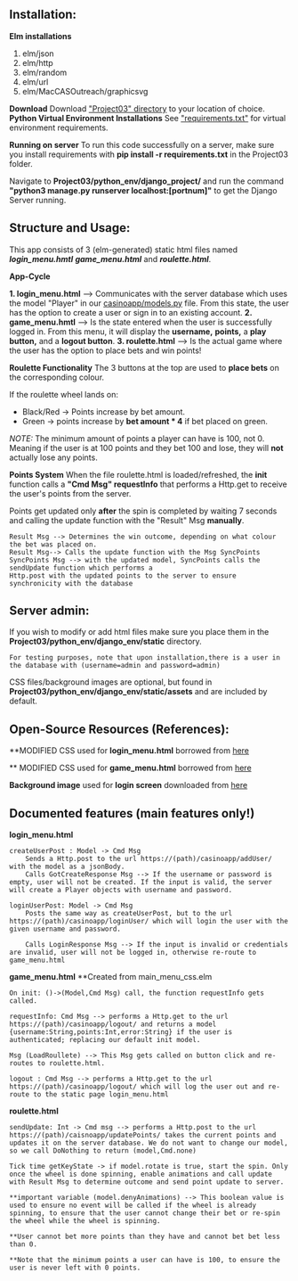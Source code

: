## Installation:
**Elm installations**

 1. elm/json
 2. elm/http
 3. elm/random
 4. elm/url
 5. elm/MacCASOutreach/graphicsvg

**Download**
Download ["Project03" directory](https://github.com/milanovn/CS1XA3/tree/master/Project03) to your location of choice.
**Python Virtual Environment Installations**
See ["requirements.txt"](https://github.com/milanovn/CS1XA3/blob/master/Project03/requirements.txt) for virtual environment requirements.

**Running on server**
To run this code successfully on a server, make sure you install requirements with **pip install -r requirements.txt** in the Project03 folder.

Navigate to **Project03/python_env/django_project/** and run the command **"python3 manage.py runserver localhost:[portnum]"** to get the Django Server running.

## Structure and Usage:
This app consists of 3 (elm-generated) static html files named ***login_menu.hmtl*** ***game_menu.html*** and ***roulette.html***.

**App-Cycle**

 **1. login_menu.html** --> Communicates with the server database which uses the model "Player" in our [casinoapp/models.py](https://github.com/milanovn/CS1XA3/blob/master/Project03/python_env/django_project/casinoapp/models.py) file. From this state, the user has the option to create a user or sign in to an existing account.
 **2. game_menu.hmtl** --> Is the state entered when the user is successfully logged in. From this menu, it will display the **username,** **points,** a **play button,** and a **logout button**.
 **3. roulette.html** --> Is the actual game where the user has the option to place bets and win points!

**Roulette Functionality**
The 3 buttons at the top are used to **place bets** on the corresponding colour.

If the roulette wheel lands on:

 - Black/Red -> Points increase by bet amount.
 - Green -> points increase by **bet amount * 4** if bet placed on green.

*NOTE:* The minimum amount of points a player can have is 100, not 0. Meaning if the user is at 100 points and they bet 100 and lose, they will **not** actually lose any points.

**Points System**
When the file roulette.html is loaded/refreshed, the **init** function calls a **"Cmd Msg"  requestInfo** that performs a Http.get to receive the user's points from the server.

Points get updated only **after** the spin is completed by waiting 7 seconds and calling the update function with the "Result" Msg **manually**.

	Result Msg --> Determines the win outcome, depending on what colour the bet was placed on. 
	Result Msg--> Calls the update function with the Msg SyncPoints
	SyncPoints Msg --> with the updated model, SyncPoints calls the sendUpdate function which performs a
	Http.post with the updated points to the server to ensure synchronicity with the database

## Server admin:
If you wish to modify or add html files make sure you place them in the **Project03/python_env/django_env/static** directory.

	For testing purposes, note that upon installation,there is a user in the database with (username=admin and password=admin)

CSS files/background images are optional, but found in **Project03/python_env/django_env/static/assets** and are included by default.

## Open-Source Resources (References):

\*\*MODIFIED CSS used for **login_menu.html** borrowed from [here
](https://speckyboy.com/login-pages-html5-css/)

\*\* MODIFIED CSS used for **game_menu.html** borrowed from [here
](https://1stwebdesigner.com/css-accordion-menu-methods/)

**Background image** used for **login screen** downloaded from [here
](https://pixabay.com/photos/poker-game-play-gambling-luck-1564042)

## Documented features (main features only!)
**login_menu.html**

	createUserPost : Model -> Cmd Msg
		Sends a Http.post to the url https://(path)/casinoapp/addUser/ with the model as a jsonBody.
		Calls GotCreateResponse Msg --> If the username or password is empty, user will not be created. If the input is valid, the server will create a Player objects with username and password.

	loginUserPost: Model -> Cmd Msg
		Posts the same way as createUserPost, but to the url https://(path)/casinoapp/loginUser/ which will login the user with the given username and password.
	
		Calls LoginResponse Msg --> If the input is invalid or credentials are invalid, user will not be logged in, otherwise re-route to game_menu.html

**game_menu.html**
	\*\*Created from main_menu_css.elm
	

	On init: ()->(Model,Cmd Msg) call, the function requestInfo gets called.

	requestInfo: Cmd Msg --> performs a Http.get to the url https://(path)/casinoapp/logout/ and returns a model {username:String,points:Int,error:String} if the user is authenticated; replacing our default init model.

	Msg (LoadRoullete) --> This Msg gets called on button click and re-routes to roulette.html.

	logout : Cmd Msg --> performs a Http.get to the url https://(path)/casinoapp/logout/ which will log the user out and re-route to the static page login_menu.html

**roulette.html**

	sendUpdate: Int -> Cmd msg --> performs a Http.post to the url https://(path)/caisnoapp/updatePoints/ takes the current points and updates it on the server database. We do not want to change our model, so we call DoNothing to return (model,Cmd.none)

	Tick time getKeyState -> if model.rotate is true, start the spin. Only once the wheel is done spinning, enable animations and call update with Result Msg to determine outcome and send point update to server.

	**important variable (model.denyAnimations) --> This boolean value is used to ensure no event will be called if the wheel is already spinning, to ensure that the user cannot change their bet or re-spin the wheel while the wheel is spinning.

	**User cannot bet more points than they have and cannot bet bet less than 0.

	**Note that the minimum points a user can have is 100, to ensure the user is never left with 0 points.


